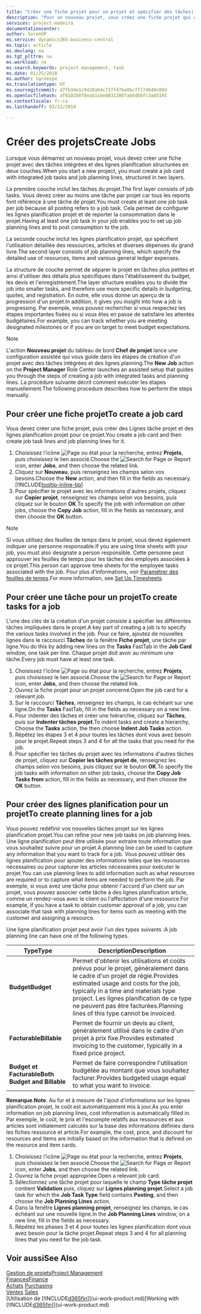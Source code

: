 ```yaml
---
title: "Créer une fiche projet pour un projet et spécifier des tâches| Microsoft Docs"
description: "Pour un nouveau projet, vous créez une fiche projet qui contient les tâches projet et les lignes planification, pour vous aider à gérer la progression et les budgets."
services: project-madeira
documentationcenter: 
author: SorenGP
ms.service: dynamics365-business-central
ms.topic: article
ms.devlang: na
ms.tgt_pltfrm: na
ms.workload: na
ms.search.keywords: project management, task
ms.date: 01/25/2018
ms.author: sgroespe
ms.translationtype: HT
ms.sourcegitcommit: d7fb34e1c9428a64c71ff47be8bcff174649c00d
ms.openlocfilehash: af8102b8f8ea51cbe0831388fab6d6bfc3a45101
ms.contentlocale: fr-ca
ms.lasthandoff: 03/22/2018

---
```

# <a name="create-jobs"></a><span data-ttu-id="6c6e2-103">Créer des projets</span><span class="sxs-lookup"><span data-stu-id="6c6e2-103">Create Jobs</span></span>
<span data-ttu-id="6c6e2-104">Lorsque vous démarrez un nouveau projet, vous devez créer une fiche projet avec des tâches intégrées et des lignes planification structurées en deux couches.</span><span class="sxs-lookup"><span data-stu-id="6c6e2-104">When you start a new project, you must create a job card with integrated job tasks and job planning lines, structured in two layers.</span></span>  

<span data-ttu-id="6c6e2-105">La première couche inclut les tâches du projet.</span><span class="sxs-lookup"><span data-stu-id="6c6e2-105">The first layer consists of job tasks.</span></span> <span data-ttu-id="6c6e2-106">Vous devez créer au moins une tâche par projet car tous les reports font référence à une tâche de projet.</span><span class="sxs-lookup"><span data-stu-id="6c6e2-106">You must create at least one job task per job because all posting refers to a job task.</span></span> <span data-ttu-id="6c6e2-107">Cela permet de configurer les lignes planification projet et de reporter la consommation dans le projet.</span><span class="sxs-lookup"><span data-stu-id="6c6e2-107">Having at least one job task in your job enables you to set up job planning lines and to post consumption to the job.</span></span>

<span data-ttu-id="6c6e2-108">La seconde couche inclut les lignes planification projet, qui spécifient l'utilisation détaillée des ressources, articles et diverses dépenses du grand livre.</span><span class="sxs-lookup"><span data-stu-id="6c6e2-108">The second layer consists of job planning lines, which specify the detailed use of resources, items and various general ledger expenses.</span></span>

<span data-ttu-id="6c6e2-109">La structure de couche permet de séparer le projet en tâches plus petites et ainsi d'utiliser des détails plus spécifiques dans l'établissement du budget, les devis et l'enregistrement.</span><span class="sxs-lookup"><span data-stu-id="6c6e2-109">The layer structure enables you to divide the job into smaller tasks, and therefore use more specific details in budgeting, quotes, and registration.</span></span> <span data-ttu-id="6c6e2-110">En outre, elle vous donne un aperçu de la progression d'un projet.</span><span class="sxs-lookup"><span data-stu-id="6c6e2-110">In addition, it gives you insight into how a job is progressing.</span></span> <span data-ttu-id="6c6e2-111">Par exemple, vous pouvez rechercher si vous respectez les étapes importantes fixées ou si vous êtes en passe de satisfaire les attentes budgétaires.</span><span class="sxs-lookup"><span data-stu-id="6c6e2-111">For example, you can track whether you are meeting designated milestones or if you are on target to meet budget expectations.</span></span>

> [!NOTE]  
>   <span data-ttu-id="6c6e2-112">L'action **Nouveau projet** du tableau de bord **Chef de projet** lance une configuration assistée qui vous guide dans les étapes de création d'un projet avec des tâches intégrées et des lignes planning.</span><span class="sxs-lookup"><span data-stu-id="6c6e2-112">The **New Job** action on the **Project Manager** Role Center launches an assisted setup that guides you through the steps of creating a job with integrated tasks and planning lines.</span></span> <span data-ttu-id="6c6e2-113">La procédure suivante décrit comment exécuter les étapes manuellement.</span><span class="sxs-lookup"><span data-stu-id="6c6e2-113">The following procedure describes how to perform the steps manually.</span></span>

## <a name="to-create-a-job-card"></a><span data-ttu-id="6c6e2-114">Pour créer une fiche projet</span><span class="sxs-lookup"><span data-stu-id="6c6e2-114">To create a job card</span></span>
<span data-ttu-id="6c6e2-115">Vous devez créer une fiche projet, puis créer des Lignes tâche projet et des lignes planification projet pour ce projet.</span><span class="sxs-lookup"><span data-stu-id="6c6e2-115">You create a job card and then create job task lines and job planning lines for it.</span></span>

1. <span data-ttu-id="6c6e2-116">Choisissez l'icône ![Page ou état pour la recherche](media/ui-search/search_small.png "icône Page ou état pour la recherche"), entrez **Projets**, puis choisissez le lien associé.</span><span class="sxs-lookup"><span data-stu-id="6c6e2-116">Choose the ![Search for Page or Report](media/ui-search/search_small.png "Search for Page or Report icon") icon, enter **Jobs**, and then choose the related link.</span></span>  
2. <span data-ttu-id="6c6e2-117">Cliquez sur **Nouveau**, puis renseignez les champs selon vos besoins.</span><span class="sxs-lookup"><span data-stu-id="6c6e2-117">Choose the **New** action, and then fill in the fields as necessary.</span></span> [!INCLUDE[tooltip-inline-tip](includes/tooltip-inline-tip_md.md)]
3. <span data-ttu-id="6c6e2-118">Pour spécifier le projet avec les informations d'autres projets, cliquez sur **Copier projet**, renseignez les champs selon vos besoins, puis cliquez sur le bouton **OK**.</span><span class="sxs-lookup"><span data-stu-id="6c6e2-118">To specify the job with information on other jobs, choose the **Copy Job** action, fill in the fields as necessary, and then choose the **OK** button.</span></span>

> [!NOTE]  
>   <span data-ttu-id="6c6e2-119">Si vous utilisez des feuilles de temps dans le projet, vous devez également indiquer une personne responsable.</span><span class="sxs-lookup"><span data-stu-id="6c6e2-119">If you are using time sheets with your job, you must also designate a person responsible.</span></span> <span data-ttu-id="6c6e2-120">Cette personne peut approuver les feuilles de temps pour les tâches des employés associées à ce projet.</span><span class="sxs-lookup"><span data-stu-id="6c6e2-120">This person can approve time sheets for the employee tasks associated with the job.</span></span> <span data-ttu-id="6c6e2-121">Pour plus d'informations, voir [Paramétrer des feuilles de temps](projects-how-setup-time-sheets.md).</span><span class="sxs-lookup"><span data-stu-id="6c6e2-121">For more information, see [Set Up Timesheets](projects-how-setup-time-sheets.md).</span></span>

## <a name="to-create-tasks-for-a-job"></a><span data-ttu-id="6c6e2-122">Pour créer une tâche pour un projet</span><span class="sxs-lookup"><span data-stu-id="6c6e2-122">To create tasks for a job</span></span>
<span data-ttu-id="6c6e2-123">L'une des clés de la création d'un projet consiste à spécifier les différentes tâches impliquées dans le projet.</span><span class="sxs-lookup"><span data-stu-id="6c6e2-123">A key part of creating a job is to specify the various tasks involved in the job.</span></span> <span data-ttu-id="6c6e2-124">Pour ce faire, ajoutez de nouvelles lignes dans le raccourci **Tâches** de la fenêtre **Fiche projet**, une tâche par ligne.</span><span class="sxs-lookup"><span data-stu-id="6c6e2-124">You do this by adding new lines on the **Tasks** FastTab in the **Job Card** window, one task per line.</span></span> <span data-ttu-id="6c6e2-125">Chaque projet doit avoir au minimum une tâche.</span><span class="sxs-lookup"><span data-stu-id="6c6e2-125">Every job must have at least one task.</span></span>

1. <span data-ttu-id="6c6e2-126">Choisissez l'icône ![Page ou état pour la recherche](media/ui-search/search_small.png "icône Page ou état pour la recherche"), entrez **Projets**, puis choisissez le lien associé.</span><span class="sxs-lookup"><span data-stu-id="6c6e2-126">Choose the ![Search for Page or Report](media/ui-search/search_small.png "Search for Page or Report icon") icon, enter **Jobs**, and then choose the related link.</span></span>
2. <span data-ttu-id="6c6e2-127">Ouvrez la fiche projet pour un projet concerné.</span><span class="sxs-lookup"><span data-stu-id="6c6e2-127">Open the job card for a relevant job.</span></span>
3. <span data-ttu-id="6c6e2-128">Sur le raccourci **Tâches**, renseignez les champs, le cas échéant sur une ligne.</span><span class="sxs-lookup"><span data-stu-id="6c6e2-128">On the **Tasks** FastTab, fill in the fields as necessary on a new line.</span></span>
4. <span data-ttu-id="6c6e2-129">Pour indenter des tâches et créer une hiérarchie, cliquez sur **Tâches**, puis sur **Indenter tâches projet**.</span><span class="sxs-lookup"><span data-stu-id="6c6e2-129">To indent tasks and create a hierarchy, Choose the **Tasks** action, the then choose **Indent Job Tasks** action.</span></span>
5. <span data-ttu-id="6c6e2-130">Répétez les étapes 3 et 4 pour toutes les tâches dont vous avez besoin pour le projet.</span><span class="sxs-lookup"><span data-stu-id="6c6e2-130">Repeat steps 3 and 4 for all the tasks that you need for the job.</span></span>
6. <span data-ttu-id="6c6e2-131">Pour spécifier les tâches du projet avec les informations d'autres tâches de projet, cliquez sur **Copier les tâches projet de**, renseignez les champs selon vos besoins, puis cliquez sur le bouton **OK**.</span><span class="sxs-lookup"><span data-stu-id="6c6e2-131">To specify the job tasks with information on other job tasks, choose the **Copy Job Tasks from** action, fill in the fields as necessary, and then choose the **OK** button.</span></span>

## <a name="to-create-planning-lines-for-a-job"></a><span data-ttu-id="6c6e2-132">Pour créer des lignes planification pour un projet</span><span class="sxs-lookup"><span data-stu-id="6c6e2-132">To create planning lines for a job</span></span>
<span data-ttu-id="6c6e2-133">Vous pouvez redéfinir vos nouvelles tâches projet sur les lignes planification projet.</span><span class="sxs-lookup"><span data-stu-id="6c6e2-133">You can refine your new job tasks on job planning lines.</span></span> <span data-ttu-id="6c6e2-134">Une ligne planification peut être utilisée pour extraire toute information que vous souhaitez suivre pour un projet.</span><span class="sxs-lookup"><span data-stu-id="6c6e2-134">A planning line can be used to capture any information that you want to track for a job.</span></span> <span data-ttu-id="6c6e2-135">Vous pouvez utiliser des lignes planification pour ajouter des informations telles que les ressources nécessaires ou pour capturer les articles nécessaires pour exécuter le projet.</span><span class="sxs-lookup"><span data-stu-id="6c6e2-135">You can use planning lines to add information such as what resources are required or to capture what items are needed to perform the job.</span></span> <span data-ttu-id="6c6e2-136">Par exemple, si vous avez une tâche pour obtenir l'accord d'un client sur un projet, vous pouvez associer cette tâche à des lignes planification article, comme un rendez-vous avec le client ou l'affectation d'une ressource.</span><span class="sxs-lookup"><span data-stu-id="6c6e2-136">For example, if you have a task to obtain customer approval of a job, you can associate that task with planning lines for items such as meeting with the customer and assigning a resource.</span></span>  

<span data-ttu-id="6c6e2-137">Une ligne planification projet peut avoir l'un des types suivants :</span><span class="sxs-lookup"><span data-stu-id="6c6e2-137">A job planning line can have one of the following types.</span></span>  

| <span data-ttu-id="6c6e2-138">Type</span><span class="sxs-lookup"><span data-stu-id="6c6e2-138">Type</span></span> | <span data-ttu-id="6c6e2-139">Description</span><span class="sxs-lookup"><span data-stu-id="6c6e2-139">Description</span></span> |
| --- | --- |
| <span data-ttu-id="6c6e2-140">**Budget**</span><span class="sxs-lookup"><span data-stu-id="6c6e2-140">**Budget**</span></span> |<span data-ttu-id="6c6e2-141">Permet d'obtenir les utilisations et coûts prévus pour le projet, généralement dans le cadre d'un projet de régie.</span><span class="sxs-lookup"><span data-stu-id="6c6e2-141">Provides estimated usage and costs for the job, typically in a time and materials type project.</span></span> <span data-ttu-id="6c6e2-142">Les lignes planification de ce type ne peuvent pas être facturées.</span><span class="sxs-lookup"><span data-stu-id="6c6e2-142">Planning lines of this type cannot be invoiced.</span></span> |
| <span data-ttu-id="6c6e2-143">**Facturable**</span><span class="sxs-lookup"><span data-stu-id="6c6e2-143">**Billable**</span></span> |<span data-ttu-id="6c6e2-144">Permet de fournir un devis au client, généralement utilisé dans le cadre d'un projet à prix fixe.</span><span class="sxs-lookup"><span data-stu-id="6c6e2-144">Provides estimated invoicing to the customer, typically in a fixed price project.</span></span> |
| <span data-ttu-id="6c6e2-145">**Budget et Facturable**</span><span class="sxs-lookup"><span data-stu-id="6c6e2-145">**Both Budget and Billable**</span></span> |<span data-ttu-id="6c6e2-146">Permet de faire correspondre l'utilisation budgétée au montant que vous souhaitez facturer.</span><span class="sxs-lookup"><span data-stu-id="6c6e2-146">Provides budgeted usage equal to what you want to invoice.</span></span> |

<span data-ttu-id="6c6e2-147">**Remarque**.</span><span class="sxs-lookup"><span data-stu-id="6c6e2-147">**Note**.</span></span> <span data-ttu-id="6c6e2-148">Au fur et à mesure de l'ajout d'informations sur les lignes planification projet, le coût est automatiquement mis à jour.</span><span class="sxs-lookup"><span data-stu-id="6c6e2-148">As you enter information on job planning lines, cost information is automatically filled in.</span></span> <span data-ttu-id="6c6e2-149">Par exemple, le coût, le prix et l'escompte relatifs aux ressources et aux articles sont initialement calculés sur la base des informations définies dans les fiches ressource et article.</span><span class="sxs-lookup"><span data-stu-id="6c6e2-149">For example, the cost, price, and discount for resources and items are initially based on the information that is defined on the resource and item cards.</span></span>

1. <span data-ttu-id="6c6e2-150">Choisissez l'icône ![Page ou état pour la recherche](media/ui-search/search_small.png "icône Page ou état pour la recherche"), entrez **Projets**, puis choisissez le lien associé.</span><span class="sxs-lookup"><span data-stu-id="6c6e2-150">Choose the ![Search for Page or Report](media/ui-search/search_small.png "Search for Page or Report icon") icon, enter **Jobs**, and then choose the related link.</span></span>
2. <span data-ttu-id="6c6e2-151">Ouvrez la fiche projet appropriée.</span><span class="sxs-lookup"><span data-stu-id="6c6e2-151">Open a relevant job card.</span></span>
3. <span data-ttu-id="6c6e2-152">Sélectionnez une tâche projet pour laquelle le champ **Type tâche projet** contient **Validation** puis, cliquez sur **Lignes planning projet**.</span><span class="sxs-lookup"><span data-stu-id="6c6e2-152">Select a job task for which the **Job Task Type** field contains **Posting**, and then choose the **Job Planning Lines** action.</span></span>  
4. <span data-ttu-id="6c6e2-153">Dans la fenêtre **Lignes planning projet**, renseignez les champs, le cas échéant sur une nouvelle ligne.</span><span class="sxs-lookup"><span data-stu-id="6c6e2-153">In the **Job Planning Lines** window, on a new line, fill in the fields as necessary.</span></span>
5. <span data-ttu-id="6c6e2-154">Répétez les phases 3 et 4 pour toutes les lignes planification dont vous avez besoin pour la tâche projet.</span><span class="sxs-lookup"><span data-stu-id="6c6e2-154">Repeat steps 3 and 4 for all planning lines that you need for the job task.</span></span>

## <a name="see-also"></a><span data-ttu-id="6c6e2-155">Voir aussi</span><span class="sxs-lookup"><span data-stu-id="6c6e2-155">See Also</span></span>
[<span data-ttu-id="6c6e2-156">Gestion de projets</span><span class="sxs-lookup"><span data-stu-id="6c6e2-156">Project Management</span></span>](projects-manage-projects.md)  
[<span data-ttu-id="6c6e2-157">Finances</span><span class="sxs-lookup"><span data-stu-id="6c6e2-157">Finance</span></span>](finance.md)  
<span data-ttu-id="6c6e2-158">[Achats](purchasing-manage-purchasing.md)       </span><span class="sxs-lookup"><span data-stu-id="6c6e2-158">[Purchasing](purchasing-manage-purchasing.md)       </span></span>  
<span data-ttu-id="6c6e2-159">[Ventes](sales-manage-sales.md)    </span><span class="sxs-lookup"><span data-stu-id="6c6e2-159">[Sales](sales-manage-sales.md)    </span></span>  
<span data-ttu-id="6c6e2-160">[Utilisation de [!INCLUDE[d365fin](includes/d365fin_md.md)]](ui-work-product.md)</span><span class="sxs-lookup"><span data-stu-id="6c6e2-160">[Working with [!INCLUDE[d365fin](includes/d365fin_md.md)]](ui-work-product.md)</span></span>  

